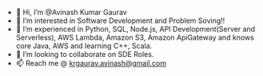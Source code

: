 - 👋 Hi, I’m @Avinash Kumar Gaurav
- 👀 I’m interested in Software Development and Problem Soving!!
- 🌱 I’m experienced in Python, SQL, Node.js, API Development(Server and Serverless), AWS Lambda, Amazon S3, Amazon ApiGateway and 
      knows core Java, AWS and learning C++, Scala.
- 💞️ I’m looking to collaborate on SDE Roles.
- 📫 Reach me @ krgaurav.avinash@gmail.com

<!---
Avinash711/Avinash711 is a ✨ special ✨ repository because its `README.md` (this file) appears on your GitHub profile.
You can click the Preview link to take a look at your changes.
--->
